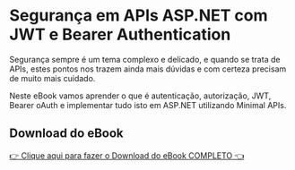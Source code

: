 # Segurança em APIs ASP.NET com JWT e Bearer Authentication

Segurança sempre é um tema complexo e delicado, e quando se trata de APIs, estes pontos nos trazem ainda mais dúvidas e com certeza precisam de muito mais cuidado.

Neste eBook vamos aprender o que é autenticação, autorização, JWT, Bearer oAuth e implementar tudo isto em ASP.NET utilizando Minimal APIs.

## Download do eBook
[👉 Clique aqui para fazer o Download do eBook COMPLETO 👈](https://go.balta.io/ebook-seguranca-em-apis-aspnet)
